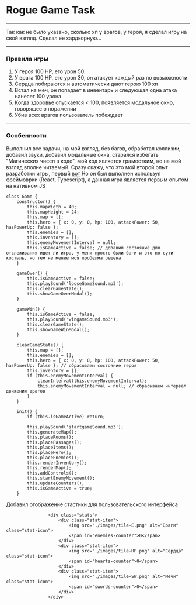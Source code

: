# Rogue Game Task

---
Так как не было указано, сколько хп у врагов, у героя, я сделал игру на свой взгляд.
Сделал ее хардкорную...

---

### Правила игры
1. У героя 100 HP, его урон 50.
2. У врага 100 HP, его урон 30, он атакует каждый раз по возможности.
3. Сердца побираются и автоматически дают герою 100 хп
4. Встал на меч, он попадает в инвентарь и следующая одна атака нанесет 100 урона
5. Когда здоровье опускается < 100, появляется модальное окно, говорящее о поражении
6. Убив всех врагов пользователь побеждает

---

### Особенности

Выполнил все задачи, на мой взгляд, без багов, обработал коллизии, добавил звуки, добавил модальные окна, старался избегать "Магических чисел в коде", мой код является грамостким, но на мой взгляд вполне читаемый.
Сразу скажу, что это мой второй опыт разработки игры, первый [вот](https://thainlao.github.io/2048/) 
Но он был выполнен используя фреймоврки (React, Typescript), а данная игра является первым опытом на нативном JS
```
class Game {
    constructor() {
        this.mapWidth = 40;
        this.mapHeight = 24;
        this.map = [];
        this.hero = { x: 0, y: 0, hp: 100, attackPower: 50, hasPowerUp: false };
        this.enemies = [];
        this.inventory = [];
        this.enemyMovementInterval = null;
        this.isGameActive = false; // добавил состояние для отслеживания идет ли игра, у меня просто были баги и это по сути костыль, но тем не менее моя пробелма решена
    }

    gameOver() {
        this.isGameActive = false;
        this.playSound('looseGameSound.mp3');
        this.clearGameState();
        this.showGameOverModal();
    }

    gameWin() {
        this.isGameActive = false;
        this.playSound('wingameSound.mp3');
        this.clearGameState();
        this.showGameWinModal();
    }

    clearGameState() {
        this.map = [];
        this.enemies = [];
        this.hero = { x: 0, y: 0, hp: 100, attackPower: 50, hasPowerUp: false }; // сбрасываем состояние героя
        this.inventory = [];
        if (this.enemyMovementInterval) {
            clearInterval(this.enemyMovementInterval);
            this.enemyMovementInterval = null; // сбрасываем интервал движения врагов
        }
    }

    init() {
        if (this.isGameActive) return;

        this.playSound('startgameSound.mp3');
        this.generateMap();
        this.placeRooms();
        this.placePassages();
        this.placeItems();
        this.placeHero();
        this.placeEnemies();
        this.renderInventory();
        this.renderMap();
        this.addControls();
        this.startEnemyMovement();
        this.updateCounters();
        this.isGameActive = true;
    }
```

Добавил отображение стастики для пользовательского интерфейса 

```
				<div class="stats">
					<div class="stat-item">
						<img src="./images/tile-E.png" alt="Враги" class="stat-icon">
						<span id="enemies-counter">0</span>
					</div>
					<div class="stat-item">
						<img src="./images/tile-HP.png" alt="Сердца" class="stat-icon">
						<span id="hearts-counter">0</span>
					</div>
					<div class="stat-item">
						<img src="./images/tile-SW.png" alt="Мечи" class="stat-icon">
						<span id="swords-counter">0</span>
					</div>
				</div>
```
